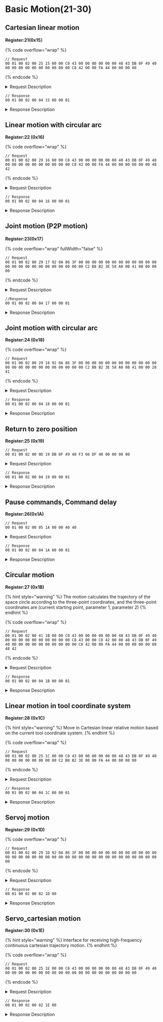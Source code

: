 # Basic Motion(21-30)

## Cartesian linear motion

**Register:21(0x15）**

{% code overflow="wrap" %}
```
// Request
00 01 00 02 00 25 15 00 00 C8 43 00 00 00 00 00 00 48 43 DB 0F 49 40 00 00 00 00 00 00 00 00 00 00 C8 42 00 00 FA 44 00 00 00 00
```
{% endcode %}

<details>

<summary>Request Description</summary>

```
//00 01    U16, Transaction ID
//00 02    U16, Protocol Identifier
//00 25    U16, Length 
//15       U8, Register
//00 00 C8 43	FP32, x=400mm
//00 00 00 00	FP32, z=200mm
//00 00 48 43	FP32, y=0mm
//DB 0F 49 40	FP32, roll=π
//00 00 00 00	FP32, pitch=0
//00 00 00 00	FP32, yaw=0
//00 00 C8 42	FP32, speed=100mm/s
//00 00 FA 44	FP32, acceleration=2000mm/s2）=500*π/180rad/s2
//00 00 00 00	FP32, 0motion time=0
```

</details>

```
// Response
00 01 00 02 00 04 15 00 00 01
```

<details>

<summary>Response Description</summary>

```
//00 01    U16, Transaction ID
//00 02    U16, Protocol Identifier
//00 04    U16, Length 
//15       U8, Register
//00       U8, State
//00 01    U16, Parameter
```

</details>

## Linear motion with circular arc

**Register:22 (0x16)**

{% code overflow="wrap" %}
```
// Request
00 01 00 02 00 29 16 00 00 C8 43 00 00 00 00 00 00 48 43 DB 0F 49 40 00 00 00 00 00 00 00 00 00 00 C8 42 00 00 FA 44 00 00 00 00 00 00 48 42
```
{% endcode %}

<details>

<summary>Request Description</summary>

```
//00 01    U16, Transaction ID
//00 02    U16, Protocol Identifier
//00 29    U16, Length 
//16       U8, Register
//00 00 00 00 FP32, y=0mm
//00 00 48 43 FP32, z=200mm
//DB 0F 49 40 FP32, roll=π
//00 00 00 00 FP32, pitch=0
//00 00 00 00 FP32, yaw=0
//00 00 C8 42 FP32, motion speed=100 mm/s
//00 00 FA 44 FP32, acceleration=2000mm/s2
//00 00 00 00 FP32, motion time 0
//00 00 48 42 FP32, Arc blending radius=50 mm
```

</details>

```
// Response
00 01 00 02 00 04 16 00 00 01
```

<details>

<summary>Response Description</summary>

```
//00 01    U16, Transaction ID
//00 02    U16, Protocol Identifier
//00 04    U16, Length 
//16       U8, Register
//00       U8, State
//00 01    U16, Parameter
```

</details>

## Joint motion (P2P motion)

**Register:23(0x17）**

{% code overflow="wrap" fullWidth="false" %}
```
// Request
00 01 00 02 00 29 17 92 0A 86 3F 00 00 00 00 00 00 00 00 00 00 00 00 00 00 00 00 00 00 00 00 00 00 00 00 C2 B8 B2 3E 58 A0 0B 41 00 00 00 00
```
{% endcode %}

<details>

<summary>Request Description</summary>

```
//00 01    U16, Transaction ID
//00 02    U16, Protocol Identifier
//00 29    U16, Length 
//17       U8, Register
//92 0A 86 3F	FP32, Joint1=π/3 
//00 00 00 00	FP32, Joint2=0
//00 00 00 00	FP32, Joint3=0
//00 00 00 00	FP32, Joint4=0
//00 00 00 00	FP32, Joint5=0
//00 00 00 00	FP32, Joint6=0
//00 00 00 00	FP32, Joint7=0
//C2 B8 B2 3E	FP32, speed=20π/180rad/s
//58 A0 0B 41	FP32, 500π/180rad/s2
//00 00 00 00	FP32, motion time=0
```

</details>

```
//Response
00 01 00 02 00 04 17 00 00 01
```

<details>

<summary>Response Description</summary>

```
//00 01    U16, Transaction ID
//00 02    U16, Protocol Identifier
//00 04    U16, Length 
//17       U8, Register
//00       U8, State
//00 01    U16, Parameter
```

</details>

## Joint motion with circular arc

**Register:24 (0x18)**

{% code overflow="wrap" %}
```
// Request
00 01 00 02 00 29 18 92 0A 86 3F 00 00 00 00 00 00 00 00 00 00 00 00 00 00 00 00 00 00 00 00 00 00 00 00 C2 B8 B2 3E 58 A0 0B 41 00 00 20 41
```
{% endcode %}

<details>

<summary>Request Description</summary>

```
//00 01    U16, Transaction ID
//00 02    U16, Protocol Identifier
//00 29    U16, Length 
//18       U8, Register
//92 0A 86 3F	FP32, Joint1=π/3
//00 00 00 00	FP32, Joint2=0
//00 00 00 00	FP32, Joint3=0
//00 00 00 00	FP32, Joint4=0
//00 00 00 00	FP32, Joint5=0
//00 00 00 00	FP32, Joint6=0
//00 00 00 00	FP32, Joint7=0
//C2 B8 B2 3E	FP32, speed=20π/180rad/s
//58 A0 0B 41	FP32, acceleration=500π/180rad/s2
//00 00 20 41	FP32, Arc blending radius=10mm
```

</details>

```
// Response
00 01 00 02 00 04 18 00 00 01 
```

<details>

<summary>Response Description</summary>

```
//00 01    U16, Transaction ID
//00 02    U16, Protocol Identifier
//00 04    U16, Length 
//18       U8, Register
//00       U8, State
//00 01    U16, Parameter
```

</details>

## Return to zero position

**Register:25 (0x19)**

```
// Request
00 01 00 02 00 0D 19 DB 0F 49 40 F3 66 DF 40 00 00 00 00
```

<details>

<summary>Request Description</summary>

```
//00 01    U16, Transaction ID
//00 02    U16, Protocol Identifier
//00 0D    U16, Length 
//19       U8, Register
//DB 0F 49 40	FP32, speed=50rad/s
//F3 66 DF 40	FP32, acceleration=600rad/s2
//00 00 00 00	FP32, motion time=0
```

</details>

```
// Response
00 01 00 02 00 04 19 00 00 01
```

<details>

<summary>Response Description</summary>

```
//00 01    U16, Transaction ID
//00 02    U16, Protocol Identifier
//00 04    U16, Length 
//19       U8, Register
//00       U8, State
//00 01    U16, Parameter
```

</details>

## Pause commands, Command delay

**Register:26(0x1A)**

```
// Request
00 01 00 02 00 05 1A 00 00 40 40
```

<details>

<summary>Request Description</summary>

```
//00 01    U16, Transaction ID
//00 02    U16, Protocol Identifier
//00 05    U16, Length 
//1A       U8, Register
//00 00 40 40 FP32, Pause time=3s
```

</details>

```
// Response
00 01 00 02 00 04 1A 00 00 01
```

<details>

<summary>Response Description</summary>

```
//00 01    U16, Transaction ID
//00 02    U16, Protocol Identifier
//00 04    U16, Length 
//1A       U8, Register
//00       U8, State
//00 01    U16, Parameter
```

</details>

## Circular motion

**Register:27 (0x1B)**

{% hint style="warning" %}
The motion calculates the trajectory of the space circle according to the three-point coordinates, and the three-point coordinates are (current starting point, parameter 1, parameter 2)
{% endhint %}

{% code overflow="wrap" %}
```
// Request
00 01 00 02 00 41 1B 00 00 C8 43 00 00 00 00 00 00 48 43 DB 0F 49 40 00 00 00 00 00 00 00 00 00 00 C8 43 00 00 C8 42 00 00 48 43 DB 0F 49 40 00 00 00 00 00 00 00 00 00 00 C8 42 00 00 FA 44 00 00 00 00 00 00 48 42
```
{% endcode %}

<details>

<summary>Request Description</summary>

{% code overflow="wrap" %}
```
//00 01    U16, Transaction ID
//00 02    U16, Protocol Identifier
//00 41    U16, Length 
//1B       U8, Register
//00 00 C8 43 FP32, x=400mm
//00 00 00 00 FP32, y=0mm
//00 00 48 43 FP32, z=200mm
//DB 0F 49 40 FP32, roll=π
//00 00 00 00 FP32, pitch=0
//00 00 00 00 FP32, yaw=0
//00 00 C8 43 FP32, x=400mm
//00 00 C8 42 FP32, y=0mm
//00 00 48 43 FP32, z=200mm
//DB 0F 49 40 FP32, 0roll=π
//00 00 00 00 FP32, pitch=0
//00 00 00 00 FP32, yaw=0
//00 00 C8 42 FP32, speed=100mm/s
//00 00 FA 44 FP32, acceleration500*π/180rad/s2
//00 00 00 00 FP32, motion time=0
//00 00 48 42 FP32, Percentage of the length of arc in motion to circumference=50%
```
{% endcode %}

</details>

```
// Response
00 01 00 02 00 04 1B 00 00 01
```

<details>

<summary>Response Description</summary>

```
//00 01    U16, Transaction ID
//00 02    U16, Protocol Identifier
//00 04    U16, Length 
//1B       U8, Register
//00       U8, State
//00 01    U16, Parameter
```

</details>

## Linear motion in tool coordinate system

**Register:28 (0x1C)**

{% hint style="warning" %}
Move in Cartesian linear relative motion based on the current tool coordinate system.
{% endhint %}

{% code overflow="wrap" %}
```
// Request
00 01 00 02 00 25 1C 00 00 C8 43 00 00 00 00 00 00 48 43 DB 0F 49 40 00 00 00 00 00 00 00 00 C2 B8 B2 3E 00 00 FA 44 00 00 00 00 
```
{% endcode %}

<details>

<summary>Request Description</summary>

```
//00 01    U16, Transaction ID
//00 02    U16, Protocol Identifier
//00 25    U16, Length 
//1C       U8, Register
//00 00 C8 43	FP32, x=400mm
//00 00 00 00	FP32, y=0mm
//00 00 48 43	FP32, z=200mm
//DB 0F 49 40	FP32, roll=π
//00 00 00 00	FP32, pitch=0
//00 00 00 00	FP32, yaw=0
//C2 B8 B2 3E	FP32, speed=20mm/s
//00 00 FA 44	FP32, acceleration=2000mm/s2
//00 00 00 00	FP32, motion time=0
```

</details>

```
// Response
00 01 00 02 00 04 1C 00 00 01
```

<details>

<summary>Response Description</summary>

```
//00 01    U16, Transaction ID
//00 02    U16, Protocol Identifier
//00 04    U16, Length 
//1C       U8, Register
//00       U8, State
//00 01    U16, Parameter
```

</details>

## Servoj motion

**Register:29 (0x1D)**

{% code overflow="wrap" %}
```
// Request
00 01 00 02 00 29 1D 92 0A 86 3F 00 00 00 00 00 00 00 00 00 00 00 00 00 00 00 00 00 00 00 00 00 00 00 00 00 00 00 00 00 00 00 00 00 00 00 00 
```
{% endcode %}

<details>

<summary>Request Description</summary>

```
//00 01    U16, Transaction ID
//00 02    U16, Protocol Identifier
//00 29    U16, Length 
//1D       U8, Register
//92 0A 86 3F	FP32, Joint1=π/3
//00 00 00 00	FP32, Joint2=0
//00 00 00 00	FP32, Joint3=0
//00 00 00 00	FP32, Joint4=0
//00 00 00 00	FP32, Joint5=0
//00 00 00 00	FP32, Joint6=0
//00 00 00 00	FP32, Joint7=0
//00 00 00 00	FP32, speed  meaningless  0
//00 00 00 00	FP32, acceleration  meaningless  0
//00 00 00 00	FP32, motion time  meaningless  0
```

</details>

```
// Response
00 01 00 02 00 02 1D 00
```

<details>

<summary>Response Description</summary>

```
//00 01    U16, Transaction ID
//00 02    U16, Protocol Identifier
//00 02    U16, Length 
//1D       U8, Register
//00       U8, State
```

</details>

## Servo\_cartesian motion

**Register:30 (0x1E)**

{% hint style="warning" %}
Interface for receiving high-frequency continuous cartesian trajectory motion.
{% endhint %}

{% code overflow="wrap" %}
```
// Request
00 01 00 02 00 25 1E 00 00 C8 43 00 00 00 00 00 00 48 43 DB 0F 49 40 00 00 00 00 00 00 00 00 00 00 00 00 00 00 00 00 00 00 00 00 
```
{% endcode %}

<details>

<summary>Request Description</summary>

```
//00 01    U16, Transaction ID
//00 02    U16, Protocol Identifier
//00 25    U16, Length 
//1E       U8, Register
//00 00 C8 43	FP32, x=400mm
//00 00 00 00	FP32, y=0mm
//00 00 48 43	FP32, z=200mm
//DB 0F 49 40	FP32, roll=π
//00 00 00 00	FP32, pitch=0
//00 00 00 00	FP32, yaw=0
//00 00 00 00	FP32, speed, meaningless, 0
//00 00 00 00	FP32, acceleration, meaningless, 0
//00 00 00 00	FP32, 
Motion coordinate system：
0 ：the base coordinate system
1 ：the tool coordinate system
```

</details>

```
// Response
00 01 00 02 00 02 1E 00 
```

<details>

<summary>Response Description</summary>

```
//00 01    U16, Transaction ID
//00 02    U16, Protocol Identifier
//00 02    U16, Length 
//1E       U8, Register
//00       U8, State
```

</details>

